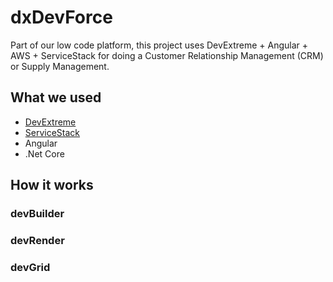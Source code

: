 # dxDevForce

Part of our low code platform, this project uses DevExtreme + Angular + AWS + ServiceStack for doing a Customer Relationship Management (CRM) or Supply Management.

## What we used

- [DevExtreme](https://js.devexpres.com)
- [ServiceStack](https://servicestack.net) 
- Angular
- .Net Core

## How it works

### devBuilder

### devRender

### devGrid
